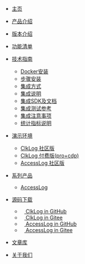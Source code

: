 <!-- _navbar.md -->

* [主页](/#/)
* [产品介绍](/introduce.md)
  <!-- * [功能清单](/funclist.md)
  * [指标项说明](/indicator-desc.md)
  * [更新说明](/changelog.md) -->
* [版本介绍](/version.md?r=0314)
* [功能清单](/funclist.md?r=0314)
* [技术指南](#)
  * [Docker安装](/docker_installation/preperation.md)
  * [步骤安装](/installation/preparation.md)
  * [集成方式](/integration/introduce.md)
  * [集成说明](/integration/method.md)
  * [集成SDK及文档](/integration/document.md)
  * [集成测试参考](/integration/reference.md?r=0401)
  * [集成注意事项](/tutorials/notes.md)
  * [统计指标说明](/tutorials/statindicator.md)
* [演示环境](https://demo.clklog.com)
  * [ClkLog 社区版](https://demo.clklog.com)
  * [ClkLog 付费版(pro+cdp)](https://pro.clklog.com)
  * [AccessLog 社区版](https://demo.access.clklog.com/)
* [系列产品](#)
  * [AccessLog](/accesslog/introduce.md)
* [源码下载](#)
  * <a href="https://github.com/clklog/clklog"  target="_clkloggithub"><img src="/assets/imgs/export.png" height="10"/> ClkLog in GitHub</a>
  * <a href="https://gitee.com/clklog/clklog"  target="_clkloggitee"><img src="/assets/imgs/export.png" height="10"/> ClkLog in Gitee</a>
  * <a href="https://github.com/clklog/accesslog"  target="_clkloggithub"><img src="/assets/imgs/export.png" height="10"/> AccessLog in GitHub</a>
  * <a href="https://gitee.com/clklog/accesslog"  target="_clkloggitee"><img src="/assets/imgs/export.png" height="10"/> AccessLog in Gitee</a>
  
* <a href="https://docs.clklog.com"  target="_clklogdocs">文章库</a>
* <a href="https://www.zcunsoft.com/about.html" target="_blank">关于我们</a>
